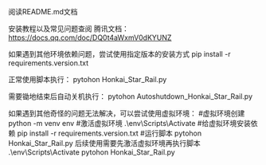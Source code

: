 阅读README.md文档

安装教程以及常见问题查阅
腾讯文档：https://docs.qq.com/doc/DQ0t4aWxmV0dKYUNZ

如果遇到其他环境依赖问题，尝试使用指定版本的安装方式
pip install -r requirements.version.txt


正常使用脚本执行：
pytohon Honkai_Star_Rail.py

需要锄地结束后自动关机执行：
pytohon Autoshutdown_Honkai_Star_Rail.py


如果遇到其他奇怪的问题无法解决，可以尝试使用虚拟环境：
#虚拟环境创建
python -m venv env
#激活虚拟环境
.\env\Scripts\Activate
#给虚拟环境安装依赖
pip install -r requirements.version.txt
#运行脚本
pytohon Honkai_Star_Rail.py
后续使用需要先激活虚拟环境再执行脚本
.\env\Scripts\Activate
pytohon Honkai_Star_Rail.py